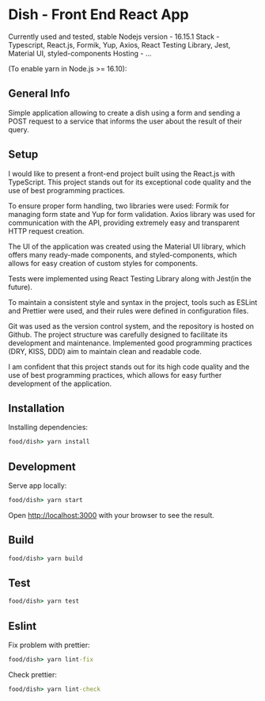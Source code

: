 # Dish - Front End React App

Currently used and tested, stable Nodejs version - 16.15.1
Stack - Typescript, React.js, Formik, Yup, Axios, React Testing Library, Jest, Material UI, styled-components
Hosting - ...

(To enable yarn in Node.js >= 16.10):
## General Info 

Simple application allowing to create a dish using a form and sending a POST request to a service that informs the user about the result of their query.

## Setup
I would like to present a front-end project built using the React.js with TypeScript. This project stands out for its exceptional code quality and the use of best programming practices.

To ensure proper form handling, two libraries were used: Formik for managing form state and Yup for form validation. Axios library was used for communication with the API, providing extremely easy and transparent HTTP request creation.

The UI of the application was created using the Material UI library, which offers many ready-made components, and styled-components, which allows for easy creation of custom styles for components.

Tests were implemented using React Testing Library along with Jest(in the future).

To maintain a consistent style and syntax in the project, tools such as ESLint and Prettier were used, and their rules were defined in configuration files.

Git was used as the version control system, and the repository is hosted on Github. The project structure was carefully designed to facilitate its development and maintenance. Implemented good programming practices (DRY, KISS, DDD) aim to maintain clean and readable code.

I am confident that this project stands out for its high code quality and the use of best programming practices, which allows for easy further development of the application.
## Installation
Installing dependencies:

```cmd
food/dish> yarn install
```

## Development
Serve app locally:

```cmd
food/dish> yarn start
```

Open [http://localhost:3000](http://localhost:3000) with your browser to see the result.

## Build

```cmd
food/dish> yarn build
```
## Test

```cmd
food/dish> yarn test
```

## Eslint
Fix problem with prettier:
```cmd
food/dish> yarn lint-fix
```
Check prettier:
```cmd
food/dish> yarn lint-check
```